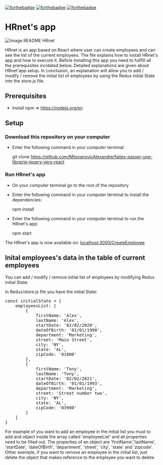 [![forthebadge](https://forthebadge.com/images/badges/made-with-javascript.svg)](https://forthebadge.com)
[![forthebadge](https://forthebadge.com/images/badges/uses-css.svg)](https://forthebadge.com)
[![forthebadge](https://forthebadge.com/images/badges/uses-html.svg)](https://forthebadge.com)

# HRnet's app

<img onerror="this.onerror=null; this.src='image_README_HRnet.png';" src='src/Assets/image_README_HRnet.png' alt='Image README HRnet' title='image_README_HRnet'/>

HRnet is an app based on React where user can create employees and can see the list of the current employees.
The file explains how to install HRnet's app and how to execute it.
Before installing this app you need to fullfill all the prerequisites incidated below.
Detailed explanations are given about HRnet'app setup.
In conclusion, an explanation will allow you to add / modify / remove the initial list of employees by using
the Redux initial State into the store.js file. 

## Prerequisites

- Install npm => <a href='https://nodejs.org/en'>https://nodejs.org/en</a>

## Setup

### Download this repository on your computer

- Enter the following command in your computer terminal:

    git clone https://github.com/MilovanovicAlexandre/faites-passer-une-librairie-jquery-vers-react

### Run HRnet's app

- On your computer terminal go to the root of the repository

- Enter the following command in your computer terminal to install the dependencies:

    npm install

- Enter the following command in your computer terminal to run the HRnet's app:

    npm start

The HRnet's app is now available on: <a href='localhost:3000/CreateEmployee'>localhost:3000/CreateEmployee</a>

## Inital employees's data in the table of current employees

You can add / modify / remove initial list of employees by modifying Redux initial State:

In Redux/store.js file you have the initial State:

<pre>
const initialState = {
    employeesList: [
        {
            firstName: 'Alex',
            lastName: 'Alex',
            startDate: '02/02/2020',
            dateOfBirth: '01/01/1990',
            department: 'Marketing',
            street: 'Main Street',
            city: 'NY',
            state: 'AL',
            zipCode: '01800'
        },
        {      
            firstName: 'Tony',
            lastName: 'Tony',
            startDate: '02/02/2021',
            dateOfBirth: '01/01/1993',
            department: 'Marketing',
            street: 'Street number two',
            city: 'NY',
            state: 'AL',
            zipCode: '03900'
        }
    ]
}
</pre>

For example of you want to add an employee in the initial list you must to add and object inside the array called 'employeeList' and all properties need to be filled out. The properties of an object are 'firstName','lastName',
 'startDate', 'dateOfBirth', 'department', 'street', 'city', 'state' and 'zipcode'.
Other exemple, if you want to remove an employee in the initial list, just delete the object that makes reference to the
employee you want to delete.